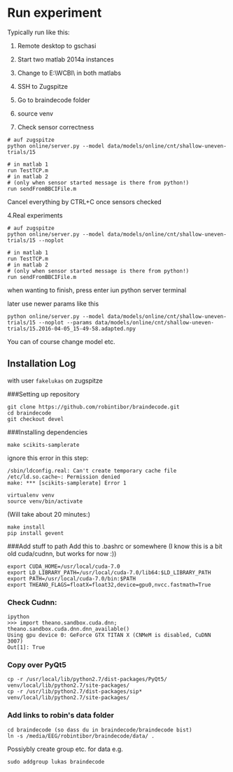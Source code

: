 # Run experiment

Typically run like this:

1. Remote desktop to gschasi
  1. Start two matlab 2014a instances
  2. Change to E:\WCBI\ in both matlabs
2. SSH to Zugspitze
  1. Go to braindecode folder
  2. source venv

3. Check sensor correctness
```
# auf zugspitze
python online/server.py --model data/models/online/cnt/shallow-uneven-trials/15
```
```
# in matlab 1
run TestTCP.m
# in matlab 2
# (only when sensor started message is there from python!)
run sendFromBBCIFile.m
```
Cancel everything by CTRL+C once sensors checked

4.Real experiments
```
# auf zugspitze
python online/server.py --model data/models/online/cnt/shallow-uneven-trials/15 --noplot
```
```
# in matlab 1
run TestTCP.m
# in matlab 2
# (only when sensor started message is there from python!)
run sendFromBBCIFile.m
```

when wanting to finish, press enter iun python server terminal

later use newer params like this
```
python online/server.py --model data/models/online/cnt/shallow-uneven-trials/15 --noplot --params data/models/online/cnt/shallow-uneven-trials/15.2016-04-05_15-49-58.adapted.npy
```

You can of course change model etc.

## Installation Log

with user `fakelukas` on zugspitze

###Setting up repository
```
git clone https://github.com/robintibor/braindecode.git
cd braindecode
git checkout devel
```

###Installing dependencies
```
make scikits-samplerate
```


ignore this error in this step:
```
/sbin/ldconfig.real: Can't create temporary cache file /etc/ld.so.cache~: Permission denied
make: *** [scikits-samplerate] Error 1
```

```
virtualenv venv
source venv/bin/activate
```
(Will take about 20 minutes:)
```
make install
pip install gevent
```

###Add stuff to path
Add this to .bashrc or somewhere
(I know this is a bit old cuda/cudnn, but works for now :))
```
export CUDA_HOME=/usr/local/cuda-7.0
export LD_LIBRARY_PATH=/usr/local/cuda-7.0/lib64:$LD_LIBRARY_PATH
export PATH=/usr/local/cuda-7.0/bin:$PATH
export THEANO_FLAGS=floatX=float32,device=gpu0,nvcc.fastmath=True
```

### Check Cudnn:
```
ipython
>>> import theano.sandbox.cuda.dnn; theano.sandbox.cuda.dnn.dnn_available()
Using gpu device 0: GeForce GTX TITAN X (CNMeM is disabled, CuDNN 3007)
Out[1]: True
```

### Copy over PyQt5
```
cp -r /usr/local/lib/python2.7/dist-packages/PyQt5/ venv/local/lib/python2.7/site-packages/
cp -r /usr/lib/python2.7/dist-packages/sip* venv/local/lib/python2.7/site-packages/
```

### Add links to robin's data folder
```
cd braindecode (so dass du in braindecode/braindecode bist)
ln -s /media/EEG/robintibor/braindecode/data/ .
```

Possiybly create group etc. for data
e.g.
```
sudo addgroup lukas braindecode
```
